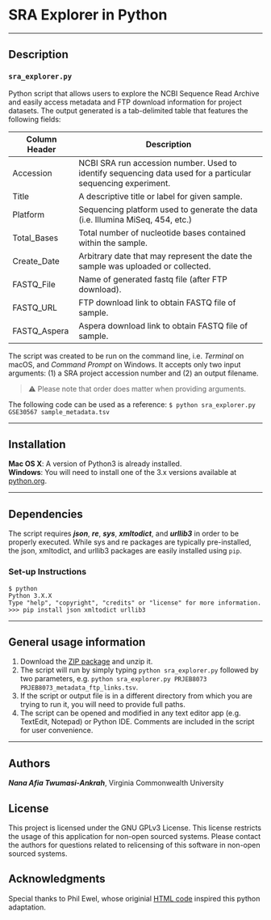 # SRA Explorer in Python

---
## Description
### `sra_explorer.py`
Python script that allows users to explore the NCBI Sequence Read Archive and easily access metadata and FTP download information for project datasets. The output generated is a tab-delimited table that features the following fields: 

| Column Header  | Description |
|----------------|-------------|
| Accession  | NCBI SRA run accession number. Used to identify sequencing data used for a particular sequencing experiment. |
| Title | A descriptive title or label for given sample.  |
| Platform  | Sequencing platform used to generate the data (i.e. Illumina MiSeq, 454, etc.)  |
| Total_Bases  | Total number of nucleotide bases contained within the sample.  |
| Create_Date  | Arbitrary date that may represent the date the sample was uploaded or collected.  |
| FASTQ_File  | Name of generated fastq file (after FTP download). |
| FASTQ_URL  | FTP download link to obtain FASTQ file of sample.  |
| FASTQ_Aspera  | Aspera download link to obtain FASTQ file of sample. |

The script was created to be run on the command line, i.e. *Terminal* on macOS, and *Command Prompt* on Windows. It accepts only two input arguments: (1) a SRA project accession number and (2) an output filename.
> :warning: Please note that order does matter when providing arguments. 

The following code can be used as a reference: `$ python sra_explorer.py GSE30567 sample_metadata.tsv`

---

## Installation
**Mac OS X**: A version of Python3 is already installed.  
**Windows**: You will need to install one of the 3.x versions available at [python.org](http://www.python.org/getit/).

---

## Dependencies
The script requires ***json***, ***re***, ***sys***, ***xmltodict***, and ***urllib3*** in order to be properly executed. While sys and re packages are typically pre-installed, the json, xmltodict, and urllib3 packages are easily installed using `pip`. 

### Set-up Instructions
```
$ python
Python 3.X.X
Type "help", "copyright", "credits" or "license" for more information.
>>> pip install json xmltodict urllib3
```

---

## General usage information

1. Download the [ZIP package](https://github.com/ananata/sra_explorer/archive/main.zip) and unzip it.
2. The script will run by simply typing `python sra_explorer.py` followed by two parameters, e.g. `python sra_explorer.py PRJEB8073 PRJEB8073_metadata_ftp_links.tsv`.
3. If the script or output file is in a different directory from which you are trying to run it, you will need to provide full paths.
4. The script can be opened and modified in any text editor app (e.g. TextEdit, Notepad) or Python IDE. Comments are included in the script for user convenience.

---

## Authors
***Nana Afia Twumasi-Ankrah***, Virginia Commonwealth University 

## License

This project is licensed under the GNU GPLv3 License.
This license restricts the usage of this application for non-open sourced systems. Please contact the authors for questions related to relicensing of this software in non-open sourced systems.

## Acknowledgments

Special thanks to Phil Ewel, whose originial [HTML code](https://github.com/ewels/sra-explorer) inspired this python adaptation. 
